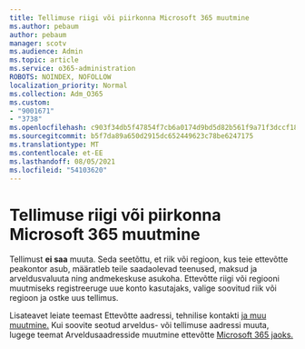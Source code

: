 ```yaml
---
title: Tellimuse riigi või piirkonna Microsoft 365 muutmine
ms.author: pebaum
author: pebaum
manager: scotv
ms.audience: Admin
ms.topic: article
ms.service: o365-administration
ROBOTS: NOINDEX, NOFOLLOW
localization_priority: Normal
ms.collection: Adm_O365
ms.custom:
- "9001671"
- "3738"
ms.openlocfilehash: c903f34db5f47854f7cb6a0174d9bd5d82b561f9a71f3dccf18c9147698824b4
ms.sourcegitcommit: b5f7da89a650d2915dc652449623c78be6247175
ms.translationtype: MT
ms.contentlocale: et-EE
ms.lasthandoff: 08/05/2021
ms.locfileid: "54103620"
---
```

# <a name="change-the-country-or-region-for-your-microsoft-365-subscription"></a>Tellimuse riigi või piirkonna Microsoft 365 muutmine

Tellimust **ei saa** muuta. Seda seetõttu, et riik või regioon, kus teie ettevõtte peakontor asub, määratleb teile saadaolevad teenused, maksud ja arveldusvaluuta ning andmekeskuse asukoha. Ettevõtte riigi või regiooni muutmiseks registreeruge uue konto kasutajaks, valige soovitud riik või regioon ja ostke uus tellimus.

Lisateavet leiate teemast Ettevõtte aadressi, tehnilise kontakti [ja muu muutmine.](https://docs.microsoft.com/microsoft-365/admin/manage/change-address-contact-and-more?view=o365-worldwide) Kui soovite seotud arveldus- või tellimuse aadressi muuta, lugege teemat Arveldusaadresside muutmine ettevõtte [Microsoft 365 jaoks.](https://docs.microsoft.com/microsoft-365/commerce/billing-and-payments/change-your-billing-addresses?view=o365-worldwide) 
